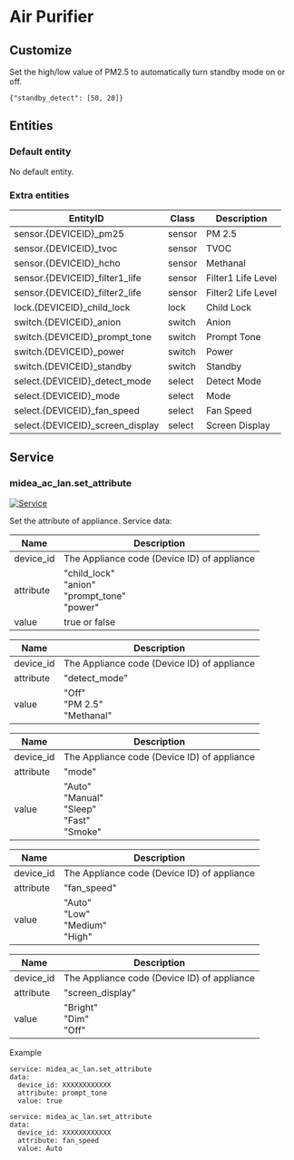 # Air Purifier

## Customize

Set the high/low value of PM2.5 to automatically turn standby mode on or off.

```
{"standby_detect": [50, 20]}
```

## Entities
### Default entity
No default entity.

### Extra entities

| EntityID                         | Class  | Description        |
|----------------------------------|--------|--------------------|
| sensor.{DEVICEID}_pm25           | sensor | PM 2.5             |
| sensor.{DEVICEID}_tvoc           | sensor | TVOC               |
| sensor.{DEVICEID}_hcho           | sensor | Methanal           |
| sensor.{DEVICEID}_filter1_life   | sensor | Filter1 Life Level |
| sensor.{DEVICEID}_filter2_life   | sensor | Filter2 Life Level |
| lock.{DEVICEID}_child_lock       | lock   | Child Lock         |
| switch.{DEVICEID}_anion          | switch | Anion              |
| switch.{DEVICEID}_prompt_tone    | switch | Prompt Tone        |
| switch.{DEVICEID}_power          | switch | Power              |
| switch.{DEVICEID}_standby        | switch | Standby            |
| select.{DEVICEID}_detect_mode    | select | Detect Mode        |
| select.{DEVICEID}_mode           | select | Mode               |
| select.{DEVICEID}_fan_speed      | select | Fan Speed          |
| select.{DEVICEID}_screen_display | select | Screen Display     |

## Service


### midea_ac_lan.set_attribute

[![Service](https://my.home-assistant.io/badges/developer_call_service.svg)](https://my.home-assistant.io/redirect/developer_call_service/?service=midea_ac_lan.set_attribute)

Set the attribute of appliance. Service data:

| Name      | Description                                            |
|-----------|--------------------------------------------------------|
| device_id | The Appliance code (Device ID) of appliance            |
| attribute | "child_lock"<br/>"anion"<br/>"prompt_tone"<br/>"power" |
| value     | true or false                                          |

| Name      | Description                                 |
|-----------|---------------------------------------------|
| device_id | The Appliance code (Device ID) of appliance |
| attribute | "detect_mode"                               |
| value     | "Off"<br/>"PM 2.5"<br/>"Methanal"           |

| Name      | Description                                            |
|-----------|--------------------------------------------------------|
| device_id | The Appliance code (Device ID) of appliance            |
| attribute | "mode"                                                 |
| value     | "Auto"<br/>"Manual"<br/>"Sleep"<br/>"Fast"<br/>"Smoke" |

| Name      | Description                                 |
|-----------|---------------------------------------------|
| device_id | The Appliance code (Device ID) of appliance |
| attribute | "fan_speed"                                 |
| value     | "Auto"<br/>"Low"<br/>"Medium"<br/>"High"    |

| Name      | Description                                 |
|-----------|---------------------------------------------|
| device_id | The Appliance code (Device ID) of appliance |
| attribute | "screen_display"                            |
| value     | "Bright"<br/>"Dim"<br/>"Off"                |

Example
```
service: midea_ac_lan.set_attribute
data:
  device_id: XXXXXXXXXXXX
  attribute: prompt_tone
  value: true
```

```
service: midea_ac_lan.set_attribute
data:
  device_id: XXXXXXXXXXXX
  attribute: fan_speed
  value: Auto
```